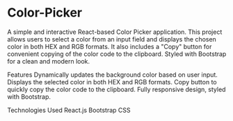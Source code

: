 # Color-Picker
A simple and interactive React-based Color Picker application. This project allows users to select a color from an input field and displays the chosen color in both HEX and RGB formats. It also includes a "Copy" button for convenient copying of the color code to the clipboard. Styled with Bootstrap for a clean and modern look.

Features
Dynamically updates the background color based on user input.
Displays the selected color in both HEX and RGB formats.
Copy button to quickly copy the color code to the clipboard.
Fully responsive design, styled with Bootstrap.


Technologies Used
React.js
Bootstrap
CSS
